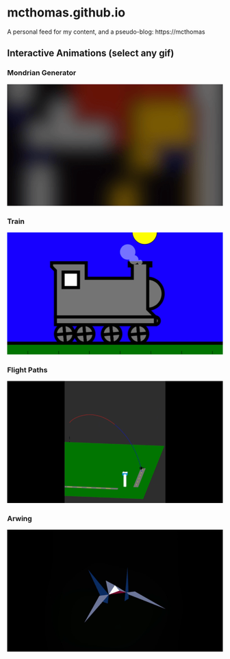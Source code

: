 # mcthomas.github.io
A personal feed for my content, and a pseudo-blog: https://mcthomas

## Interactive Animations (select any gif)

### Mondrian Generator

<img src="readme-gifs/mondrian.gif" width="600"/>

### Train

<img src="readme-gifs/train.gif" width="600"/>

### Flight Paths

<img src="readme-gifs/flight.gif" width="600"/>

### Arwing

<img src="readme-gifs/arwing.gif" width="600"/>
